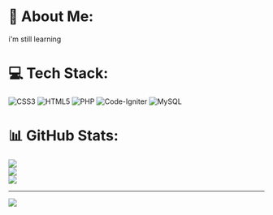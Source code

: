 # 💫 About Me:
i'm still learning 


# 💻 Tech Stack:
![CSS3](https://img.shields.io/badge/css3-%231572B6.svg?style=for-the-badge&logo=css3&logoColor=white) ![HTML5](https://img.shields.io/badge/html5-%23E34F26.svg?style=for-the-badge&logo=html5&logoColor=white) ![PHP](https://img.shields.io/badge/php-%23777BB4.svg?style=for-the-badge&logo=php&logoColor=white) ![Code-Igniter](https://img.shields.io/badge/CodeIgniter-%23EF4223.svg?style=for-the-badge&logo=codeIgniter&logoColor=white) ![MySQL](https://img.shields.io/badge/mysql-%2300f.svg?style=for-the-badge&logo=mysql&logoColor=white)
# 📊 GitHub Stats:
![](https://github-readme-stats.vercel.app/api?username=Andy1-lix&theme=darcula&hide_border=false&include_all_commits=true&count_private=true)<br/>
![](https://github-readme-streak-stats.herokuapp.com/?user=Andy1-lix&theme=darcula&hide_border=false)<br/>
![](https://github-readme-stats.vercel.app/api/top-langs/?username=Andy1-lix&theme=darcula&hide_border=false&include_all_commits=true&count_private=true&layout=compact)

---
[![](https://visitcount.itsvg.in/api?id=Andy1-lix&icon=0&color=0)](https://visitcount.itsvg.in)

<!-- Proudly created with GPRM ( https://gprm.itsvg.in ) -->
